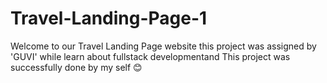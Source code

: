# Travel-Landing-Page-1


Welcome to our Travel  Landing Page website  this project was assigned by 'GUVI' while learn about fullstack developmentand This project was successfully done by my self 😊
